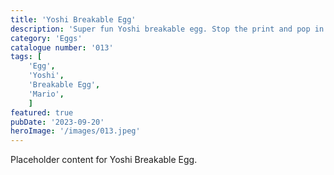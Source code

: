 ```yaml
---
title: 'Yoshi Breakable Egg'
description: 'Super fun Yoshi breakable egg. Stop the print and pop in a suprise. Great for parties and easter or anytime of the year for Mario fans.'
category: 'Eggs'
catalogue number: '013'
tags: [
    'Egg', 
    'Yoshi', 
    'Breakable Egg', 
    'Mario',
    ]
featured: true
pubDate: '2023-09-20'
heroImage: '/images/013.jpeg'
---
```


Placeholder content for Yoshi Breakable Egg.